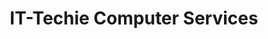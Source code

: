 ---
title: "IT-Techie Computer Services"
url: /ipswich/it-techie-computer-services/
shop: computer
---